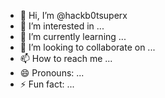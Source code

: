 - 👋 Hi, I’m @hackb0tsuperx
- 👀 I’m interested in ...
- 🌱 I’m currently learning ...
- 💞️ I’m looking to collaborate on ...
- 📫 How to reach me ...
- 😄 Pronouns: ...
- ⚡ Fun fact: ...

<!---
hackb0tsuperx/hackb0tsuperx is a ✨ special ✨ repository because its `README.md` (this file) appears on your GitHub profile.
You can click the Preview link to take a look at your changes.
--->

